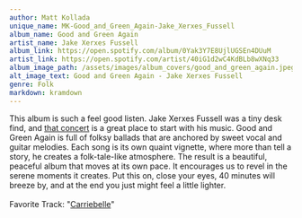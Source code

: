 ```yaml
---
author: Matt Kollada
unique_name: MK-Good_and_Green_Again-Jake_Xerxes_Fussell
album_name: Good and Green Again
artist_name: Jake Xerxes Fussell
album_link: https://open.spotify.com/album/0Yak3Y7E8UjlUGSEn4DUuM
artist_link: https://open.spotify.com/artist/40iG1d2wC4KdBLb8wXNq33
album_image_path: /assets/images/album_covers/good_and_green_again.jpeg
alt_image_text: Good and Green Again - Jake Xerxes Fussell
genre: Folk
markdown: kramdown
---
```

This album is such a feel good listen. Jake Xerxes Fussell was a tiny desk find, and <a href="https://www.youtube.com/watch?v=SB6jTKPOjMY">that concert</a> is a great place to start with his music. Good and Green Again is full of folksy ballads that are anchored by sweet vocal and guitar melodies. Each song is its own quaint vignette, where more than tell a story, he creates a folk-tale-like atmosphere. The result is a beautiful, peaceful album that moves at its own pace. It encourages us to revel in the serene moments it creates. Put this on, close your eyes, 40 minutes will breeze by, and at the end you just might feel a little lighter. 
<br>
<br>
Favorite Track: "<a href="https://open.spotify.com/track/3ZhzIbUnZLOFLX6uAfDwwn">Carriebelle</a>"